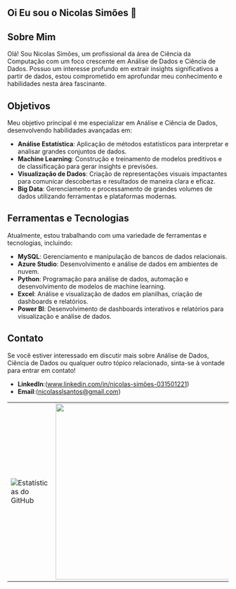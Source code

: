 ## Oi  Eu sou o Nicolas Simões  👋
## Sobre Mim

Olá! Sou Nicolas Simões, um profissional da área de Ciência da Computação com um foco crescente em Análise de Dados e Ciência de Dados. Possuo um interesse profundo em extrair insights significativos a partir de dados, estou comprometido em aprofundar meu conhecimento e habilidades nesta área fascinante.

## Objetivos

Meu objetivo principal é me especializar em Análise e Ciência de Dados, desenvolvendo habilidades avançadas em:

- **Análise Estatística**: Aplicação de métodos estatísticos para interpretar e analisar grandes conjuntos de dados.
- **Machine Learning**: Construção e treinamento de modelos preditivos e de classificação para gerar insights e previsões.
- **Visualização de Dados**: Criação de representações visuais impactantes para comunicar descobertas e resultados de maneira clara e eficaz.
- **Big Data**: Gerenciamento e processamento de grandes volumes de dados utilizando ferramentas e plataformas modernas.

## Ferramentas e Tecnologias

Atualmente, estou trabalhando com uma variedade de ferramentas e tecnologias, incluindo:

- **MySQL**: Gerenciamento e manipulação de bancos de dados relacionais.
- **Azure Studio**: Desenvolvimento e análise de dados em ambientes de nuvem.
- **Python**: Programação para análise de dados, automação e desenvolvimento de modelos de machine learning.
- **Excel**: Análise e visualização de dados em planilhas, criação de dashboards e relatórios.
- **Power BI**: Desenvolvimento de dashboards interativos e relatórios para visualização e análise de dados.



## Contato

Se você estiver interessado em discutir mais sobre Análise de Dados, Ciência de Dados ou qualquer outro tópico relacionado, sinta-se à vontade para entrar em contato!

- **LinkedIn**:(www.linkedin.com/in/nicolas-simões-031501221)
- **Email**:(nicolasslsantos@gmail.com)
<table>
  <tr>
    <td>
      <img src="https://github-readme-stats.vercel.app/api?username=NicolasSimoes&show_icons=true&theme=highcontrast" alt="Estatísticas do GitHub"/>
    </td>
    <td>
       <img src="https://user-images.githubusercontent.com/74038190/221352987-68da234d-4d62-4e9d-9d7f-098dc657c2dc.gif" width="400"/>
    </td>
  </tr>
</table>



